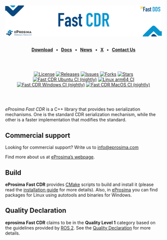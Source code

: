 [![Fast CDR](resources/images/github_banner_fastcdr.png)](https://www.eprosima.com/middleware/fast-dds)

<br>

<div class="menu" align="center">
    <strong>
        <a href="https://eprosima.com/index.php/downloads-all">Download</a>
        <span>&nbsp;&nbsp;•&nbsp;&nbsp;</span>
        <a href="https://fast-dds.docs.eprosima.com/en/latest/">Docs</a>
        <span>&nbsp;&nbsp;•&nbsp;&nbsp;</span>
        <a href="https://eprosima.com/index.php/company-all/news">News</a>
        <span>&nbsp;&nbsp;•&nbsp;&nbsp;</span>
        <a href="https://x.com/EProsima">X</a>
        <span>&nbsp;&nbsp;•&nbsp;&nbsp;</span>
        <a href="mailto:info@eprosima.com">Contact Us</a>
    </strong>
</div>

<br><br>

<div class="badges" align="center">
    <a href="https://opensource.org/licenses/Apache-2.0"><img alt="License" src="https://img.shields.io/github/license/eProsima/Fast-CDR.svg"/></a>
    <a href="https://github.com/eProsima/Fast-CDR/releases"><img alt="Releases" src="https://img.shields.io/github/v/release/eProsima/Fast-CDR?sort=semver"/></a>
    <a href="https://github.com/eProsima/Fast-CDR/issues"><img alt="Issues" src="https://img.shields.io/github/issues/eProsima/Fast-CDR.svg"/></a>
    <a href="https://github.com/eProsima/Fast-CDR/network/members"><img alt="Forks" src="https://img.shields.io/github/forks/eProsima/Fast-CDR.svg"/></a>
    <a href="https://github.com/eProsima/Fast-CDR/stargazers"><img alt="Stars" src="https://img.shields.io/github/stars/eProsima/Fast-CDR.svg"/></a>
    <br>
    <a href="https://github.com/eProsima/Fast-CDR/actions/workflows/nightly-ubuntu-ci.yml"><img alt="Fast CDR Ubuntu CI (nightly)" src="https://github.com/eProsima/Fast-CDR/actions/workflows/nightly-ubuntu-ci.yml/badge.svg"></a>
    <a href="http://jenkins.eprosima.com:8080/view/Nightly/job/nightly_fastcdr_master_linux_aarch64/"><img alt="Linux arm64 CI" src="http://jenkins.eprosima.com:8080/job/nightly_fastcdr_master_linux_aarch64/badge/icon?subject=%20%20%20Linux-aarch64%20CI%20"></a>
    <a href="https://github.com/eProsima/Fast-CDR/actions/workflows/nightly-windows-ci.yml"><img alt="Fast CDR Windows CI (nightly)" src="https://github.com/eProsima/Fast-CDR/actions/workflows/nightly-windows-ci.yml/badge.svg"></a>
    <a href="https://github.com/eProsima/Fast-CDR/actions/workflows/nightly-mac-ci.yml"><img alt="Fast CDR MacOS CI (nightly)" src="https://github.com/eProsima/Fast-CDR/actions/workflows/nightly-mac-ci.yml/badge.svg"></a>
</div>

<br><br>

*eProsima Fast CDR* is a C++ library that provides two serialization mechanisms.
One is the standard CDR serialization mechanism, while the other is a faster implementation that modifies the standard.

## Commercial support

Looking for commercial support? Write us to info@eprosima.com

Find more about us at [eProsima’s webpage](https://eprosima.com/).

## Build

**eProsima Fast CDR** provides [CMake][cmake] scripts to build and install it (please read the [installation guide](https://fast-dds.docs.eprosima.com/en/latest/installation/sources/sources_linux.html#cmake-installation) for more details).
Also, in [eProsima][eprosima] you can find packages for Linux using autotools and binaries for Windows.

[cmake]: http://www.cmake.org
[eprosima]: http://www.eprosima.com

## Quality Declaration

**eprosima Fast CDR** claims to be in the **Quality Level 1** category based on the guidelines provided by [ROS 2](https://ros.org/reps/rep-2004.html).
See the [Quality Declaration](QUALITY.md) for more details.
